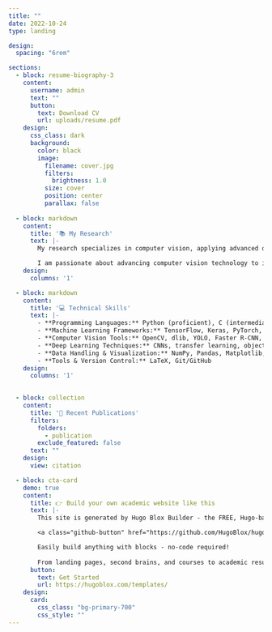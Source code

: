 ```yaml
---
title: ""
date: 2022-10-24
type: landing

design:
  spacing: "6rem"

sections:
  - block: resume-biography-3
    content:
      username: admin
      text: ""
      button:
        text: Download CV
        url: uploads/resume.pdf
    design:
      css_class: dark
      background:
        color: black
        image:
          filename: cover.jpg
          filters:
            brightness: 1.0
          size: cover
          position: center
          parallax: false
          
  - block: markdown
    content:
      title: '📚 My Research'
      text: |-
        My research specializes in computer vision, applying advanced deep learning techniques to solve real-world challenges such as pothole detection, traffic pattern analysis, and oil spill detection. I have developed and optimized computer vision models using architectures like AlexNet, MobileNetV2, and CNNs, achieving high accuracy and real-world applicability.

        I am passionate about advancing computer vision technology to improve public safety, transportation, and environmental monitoring. I welcome collaboration opportunities in this dynamic field! 😃
    design:
      columns: '1'

  - block: markdown
    content:
      title: '💻 Technical Skills'
      text: |-
        - **Programming Languages:** Python (proficient), C (intermediate), MATLAB (basic)  
        - **Machine Learning Frameworks:** TensorFlow, Keras, PyTorch, Scikit-learn  
        - **Computer Vision Tools:** OpenCV, dlib, YOLO, Faster R-CNN, Image Segmentation Techniques  
        - **Deep Learning Techniques:** CNNs, transfer learning, object detection, image classification  
        - **Data Handling & Visualization:** NumPy, Pandas, Matplotlib, Seaborn  
        - **Tools & Version Control:** LaTeX, Git/GitHub
    design:
      columns: '1'
  

  - block: collection
    content:
      title: '📝 Recent Publications'
      filters:
        folders:
          - publication
        exclude_featured: false
      text: ""
    design:
      view: citation

  - block: cta-card
    demo: true
    content:
      title: 👉 Build your own academic website like this
      text: |-
        This site is generated by Hugo Blox Builder - the FREE, Hugo-based open source website builder trusted by 250,000+ academics like you.

        <a class="github-button" href="https://github.com/HugoBlox/hugo-blox-builder" data-color-scheme="no-preference: light; light: light; dark: dark;" data-icon="octicon-star" data-size="large" data-show-count="true" aria-label="Star HugoBlox/hugo-blox-builder on GitHub">Star</a>

        Easily build anything with blocks - no-code required!
        
        From landing pages, second brains, and courses to academic resumés, conferences, and tech blogs.
      button:
        text: Get Started
        url: https://hugoblox.com/templates/
    design:
      card:
        css_class: "bg-primary-700"
        css_style: ""
---
```


